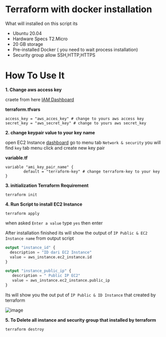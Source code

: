 # Terraform with docker installation

What will installed on this script its
- Ubuntu 20.04
- Hardware Specs T2.Micro
- 20 GB storage
- Pre-installed Docker ( you need to wait process installation)
- Security group allow SSH,HTTP,HTTPS

# How To Use It

**1. Change aws access key**

craete from here [IAM Dashboard](https://console.aws.amazon.com/iam/)

**terraform.tfvars**
```shell
access_key = "aws_acces_key" # change to yours aws access key
secret_key = "aws_secret_key" # change to yours aws secret_key

```

**2. change keypair value to your key name** 

open EC2 Instance [dashboard](https://console.aws.amazon.com/ec2/home) go to menu tab `Network & security` you will find `key` tab menu click and create new key pair

**variable.tf**
```shell
variable "ami_key_pair_name" {
        default = "terraform-key" # change terraform-key to your key
}
```

**3. initialization Terraform Requirement**

```shell
terraform init
```

**4. Run Script to install EC2 Instance** 



```shell
terraform apply
```

when asked  `Enter a value` type `yes` then enter

After installation finished its will show the output of `IP Public & EC2 Instance name` from output script

```terraform
output "instance_id" {
  description = "ID dari EC2 Instance"
  value = aws_instance.ec2_instance.id  
}

output "instance_public_ip" {
   description = " Public IP EC2"
   value = aws_instance.ec2_instance.public_ip
}
```

Its will show you the out put of `IP Public & ID Instance` that created by terraform


![image](https://user-images.githubusercontent.com/56806850/219322584-850139c8-4989-4e3c-bf2c-79d366f92075.png)


**5. To Delete all instance and security group that installed by terraform** 

```shell
terraform destroy
```

